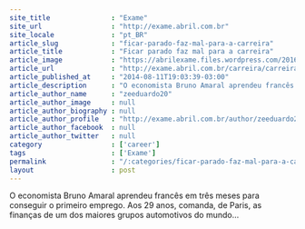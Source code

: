 ```yaml
---
site_title               : "Exame"
site_url                 : "http://exame.abril.com.br"
site_locale              : "pt_BR"
article_slug             : "ficar-parado-faz-mal-para-a-carreira"
article_title            : "Ficar parado faz mal para a carreira"
article_image            : "https://abrilexame.files.wordpress.com/2016/09/size_960_16_9_bruno-amaral-carreira-chassis-brakes.jpg?quality=70&strip=all&w=960"
article_url              : "http://exame.abril.com.br/carreira/carreira-acelerada/"
article_published_at     : "2014-08-11T19:03:39-03:00"
article_description      : "O economista Bruno Amaral aprendeu francês em três meses para conseguir o primeiro emprego. Aos 29 anos, comanda, de Paris, as finanças de um dos maiores grupos automotivos do mundo..."
article_author_name      : "zeeduardo20"
article_author_image     : null
article_author_biography : null
article_author_profile   : "http://exame.abril.com.br/author/zeeduardo20/"
article_author_facebook  : null
article_author_twitter   : null
category                 : ['career']
tags                     : ['Exame']
permalink                : "/:categories/ficar-parado-faz-mal-para-a-carreira/"
layout                   : post
---
```


O economista Bruno Amaral aprendeu francês em três meses para conseguir o primeiro emprego. Aos 29 anos, comanda, de Paris, as finanças de um dos maiores grupos automotivos do mundo...
